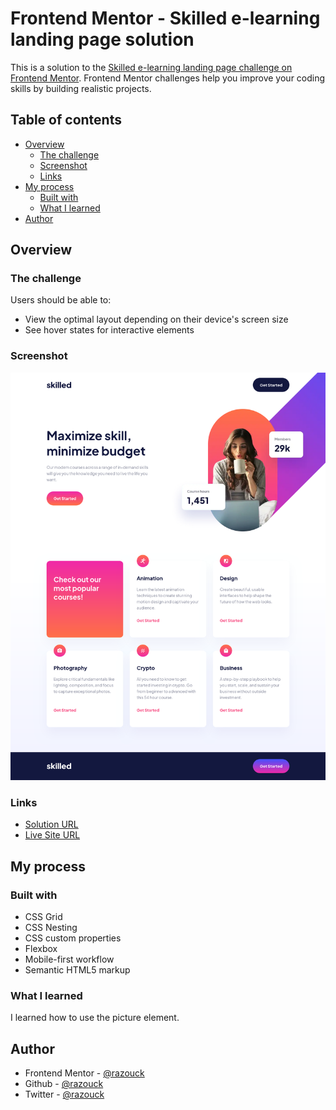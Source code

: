 # Frontend Mentor - Skilled e-learning landing page solution

This is a solution to the [Skilled e-learning landing page challenge on Frontend Mentor](https://www.frontendmentor.io/challenges/skilled-elearning-landing-page-S1ObDrZ8q). Frontend Mentor challenges help you improve your coding skills by building realistic projects.

## Table of contents

- [Overview](#overview)
  - [The challenge](#the-challenge)
  - [Screenshot](#screenshot)
  - [Links](#links)
- [My process](#my-process)
  - [Built with](#built-with)
  - [What I learned](#what-i-learned)
- [Author](#author)

## Overview

### The challenge

Users should be able to:

- View the optimal layout depending on their device's screen size
- See hover states for interactive elements

### Screenshot

![](./screenshot.png)

### Links

- [Solution URL](https://github.com/razouck/skilled_elearning_landing_page)
- [Live Site URL](https://razouck.github.io/skilled_elearning_landing_page/)

## My process

### Built with

- CSS Grid
- CSS Nesting
- CSS custom properties
- Flexbox
- Mobile-first workflow
- Semantic HTML5 markup

### What I learned

I learned how to use the picture element.

## Author

- Frontend Mentor - [@razouck](https://www.frontendmentor.io/profile/razouck)
- Github - [@razouck](https://www.github.com/razouck)
- Twitter - [@razouck](https://www.twitter.com/razouck)
